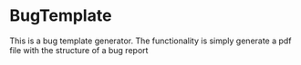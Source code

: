 # BugTemplate
This is a bug template generator. The functionality is simply generate a pdf file with the structure of a bug report
